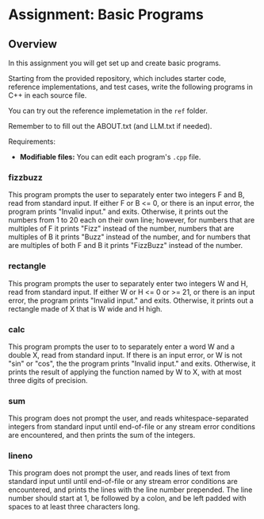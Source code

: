 # Assignment: Basic Programs



## Overview

In this assignment you will get set up and create basic programs.

Starting from the provided repository, which includes starter code, reference
implementations, and test cases, write the following programs
in C++ in each source file.

You can try out the reference implemetation in the `ref` folder.

Remember to to fill out the ABOUT.txt (and LLM.txt if needed).

Requirements:
* **Modifiable files:** You can edit each program's `.cpp` file.



### fizzbuzz

This program prompts the user to separately enter two integers F and B, read from standard input. If either F or B <= 0, or there is an input error, the program prints "Invalid input." and exits. Otherwise, it prints out the numbers from 1 to 20 each on their own line; however, for numbers that are multiples of F it prints "Fizz" instead of the number, numbers that are multiples of B it prints "Buzz" instead of the number, and for numbers that are multiples of both F and B it prints "FizzBuzz" instead of the number.



### rectangle

This program prompts the user to separately enter two integers W and H, read from standard input. If either W or H <= 0 or >= 21, or there is an input error, the program prints "Invalid input." and exits. Otherwise, it prints out a rectangle made of X that is W wide and H high.



### calc

This program prompts the user to to separately enter a word W and a double X, read from standard input. If there is an input error, or W is not "sin" or "cos", the the program prints "Invalid input." and exits.  Otherwise, it prints the result of applying the function named by W to X, with at most three digits of precision.



### sum

This program does not prompt the user, and reads whitespace-separated integers from standard input until end-of-file or any stream error conditions are encountered, and then prints the sum of the integers.



### lineno

This program does not prompt the user, and reads lines of text from standard input until until end-of-file or any stream error conditions are encountered, and prints the lines with the line number prepended.  The line number should start at 1, be followed by a colon, and be left padded with spaces to at least three characters long.
